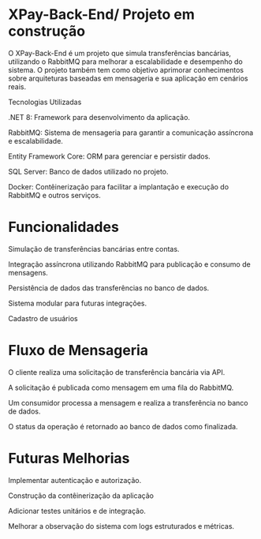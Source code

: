# XPay-Back-End/ Projeto em construção

O XPay-Back-End é um projeto que simula transferências bancárias, utilizando o RabbitMQ para melhorar a escalabilidade e desempenho do sistema. O projeto também tem como objetivo aprimorar conhecimentos sobre arquiteturas baseadas em mensageria e sua aplicação em cenários reais.

Tecnologias Utilizadas

.NET 8: Framework para desenvolvimento da aplicação.

RabbitMQ: Sistema de mensageria para garantir a comunicação assíncrona e escalabilidade.

Entity Framework Core: ORM para gerenciar e persistir dados.

SQL Server: Banco de dados utilizado no projeto.

Docker: Contêinerização para facilitar a implantação e execução do RabbitMQ e outros serviços.

# Funcionalidades

Simulação de transferências bancárias entre contas.

Integração assíncrona utilizando RabbitMQ para publicação e consumo de mensagens.

Persistência de dados das transferências no banco de dados.

Sistema modular para futuras integrações.

Cadastro de usuários


# Fluxo de Mensageria

O cliente realiza uma solicitação de transferência bancária via API.

A solicitação é publicada como mensagem em uma fila do RabbitMQ.

Um consumidor processa a mensagem e realiza a transferência no banco de dados.

O status da operação é retornado ao banco de dados como finalizada.

# Futuras Melhorias

Implementar autenticação e autorização.

Construção da contêinerização da aplicação

Adicionar testes unitários e de integração.

Melhorar a observação do sistema com logs estruturados e métricas.
